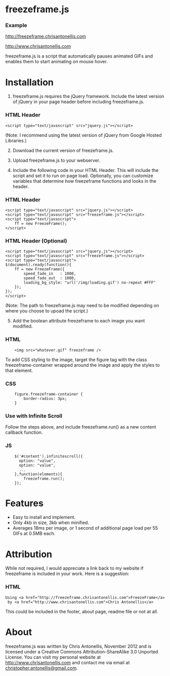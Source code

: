 freezeframe.js
==============

### Example
http://freezeframe.chrisantonellis.com

http://www.chrisantonellis.com

freezeframe.js is a script that automatically pauses animated GIFs and enables them to start animating on mouse hover.

Installation
============

1. freezeframe.js requires the jQuery framework. Include the latest version of jQuery in your page header before including freezeframe.js.

### HTML Header
	<script type="text/javascript" src="jquery.js"></script>

(Note: I recommend using the latest version of jQuery from Google Hosted Libraries.)

2. Download the current version of freezeframe.js.

3. Upload freezeframe.js to your webserver.

4. Include the following code in your HTML Header. This will include the script and set it to run on page load. Optionally, you can customize variables that determine how freezeframe functions and looks in the header.

### HTML Header
	<script type="text/javascript" src="jquery.js"></script>
	<script type="text/javascript" src="freezeframe.js"></script>
	<script type="text/javascript">
		ff = new FreezeFrame();
	</script>

### HTML Header (Optional)
	<script type="text/javascript" src="jquery.js"></script>
	<script type="text/javascript" src="freezeframe.js"></script>
	<script type="text/javascript">
	$(document).ready(function(){
		ff = new FreezeFrame({
			speed_fade_in	: 1000,
			speed_fade_out	: 1000,
			loading_bg_style: "url('/img/loading.gif') no-repeat #FFF"
		});
	});
	</script>

(Note: The path to freezeframe.js may need to be modified depending on where you choose to upoad the script.)

5. Add the boolean attribute freezeframe to each image you want modified.

### HTML
		<img src="whatever.gif" freezeframe />

To add CSS styling to the image, target the figure tag with the class freezeframe-container wrapped around the image and apply the styles to that element.

### CSS
		figure.freezeframe-container {
			border-radius: 3px;
		}

### Use with Infinite Scroll

Follow the steps above, and include freezeframe.run() as a new content callback function.

### JS
		$('#content').infinitescroll({
		  option: "value",
		  option: "value",
		  ...
		},function(elements){
			freezeframe.run();
		});

Features
========

+ Easy to install and implement.
+ Only 4kb in size, 3kb when minified.
+ Averages 18ms per image, or 1 second of additional page load per 55 GIFs at 0.5MB each.

Attribution
===========
While not required, I would appreciate a link back to my website if freezeframe is included in your work. Here is a suggestion:

### HTML
	Using <a href="http://freezeframe.chrisantonellis.com">FreezeFrame</a>
	 by <a href="http://www.chrisantonellis.com">Chris Antonellis</a>
This could be included in the footer, about page, readme file or not at all.

About
=====
freezeframe.js was written by Chris Antonellis, November 2012 and is licensed under a Creative Commons Attribution-ShareAlike 3.0 Unported License. You can visit my personal website at http://www.chrisantonellis.com and contact me via email at christopher.antonellis@gmail.com.